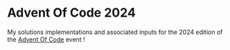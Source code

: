# Advent Of Code 2024

My solutions implementations and associated inputs for the 2024 edition of the [Advent Of Code](https://adventofcode.com/) event !

